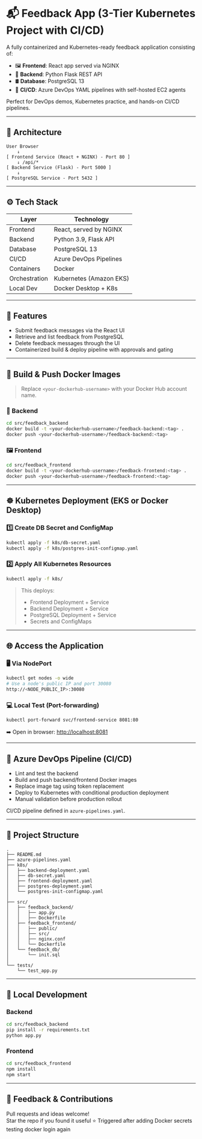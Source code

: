 # 📬 Feedback App (3-Tier Kubernetes Project with CI/CD)

A fully containerized and Kubernetes-ready feedback application consisting of:

- 🖼️ **Frontend**: React app served via NGINX  
- 🧠 **Backend**: Python Flask REST API  
- 🛢️ **Database**: PostgreSQL 13  
- 🔁 **CI/CD**: Azure DevOps YAML pipelines with self-hosted EC2 agents  

Perfect for DevOps demos, Kubernetes practice, and hands-on CI/CD pipelines.

---

## 🔧 Architecture

```
User Browser
    ↓
[ Frontend Service (React + NGINX) - Port 80 ]
    ↓ /api/*
[ Backend Service (Flask) - Port 5000 ]
    ↓
[ PostgreSQL Service - Port 5432 ]
```

---

## ⚙️ Tech Stack

| Layer         | Technology                 |
|---------------|----------------------------|
| Frontend      | React, served by NGINX     |
| Backend       | Python 3.9, Flask API      |
| Database      | PostgreSQL 13              |
| CI/CD         | Azure DevOps Pipelines     |
| Containers    | Docker                     |
| Orchestration | Kubernetes (Amazon EKS)    |
| Local Dev     | Docker Desktop + K8s       |

---

## 📝 Features

- Submit feedback messages via the React UI  
- Retrieve and list feedback from PostgreSQL  
- Delete feedback messages through the UI  
- Containerized build & deploy pipeline with approvals and gating  

---

## 🚀 Build & Push Docker Images

> Replace `<your-dockerhub-username>` with your Docker Hub account name.

### 🧠 Backend
```bash
cd src/feedback_backend
docker build -t <your-dockerhub-username>/feedback-backend:<tag> .
docker push <your-dockerhub-username>/feedback-backend:<tag>
```

### 🖼️ Frontend
```bash
cd src/feedback_frontend
docker build -t <your-dockerhub-username>/feedback-frontend:<tag> .
docker push <your-dockerhub-username>/feedback-frontend:<tag>
```

---

## ☸️ Kubernetes Deployment (EKS or Docker Desktop)

### 1️⃣ Create DB Secret and ConfigMap
```bash
kubectl apply -f k8s/db-secret.yaml
kubectl apply -f k8s/postgres-init-configmap.yaml
```

### 2️⃣ Apply All Kubernetes Resources
```bash
kubectl apply -f k8s/
```

> This deploys:
> - Frontend Deployment + Service  
> - Backend Deployment + Service  
> - PostgreSQL Deployment + Service  
> - Secrets and ConfigMaps  

---

## 🌐 Access the Application

### 🖥️ Via NodePort
```bash
kubectl get nodes -o wide
# Use a node's public IP and port 30080
http://<NODE_PUBLIC_IP>:30080
```

### 💻 Local Test (Port-forwarding)
```bash
kubectl port-forward svc/frontend-service 8081:80
```
➡️ Open in browser: [http://localhost:8081](http://localhost:8081)

---

## 🔁 Azure DevOps Pipeline (CI/CD)

- Lint and test the backend
- Build and push backend/frontend Docker images
- Replace image tag using token replacement
- Deploy to Kubernetes with conditional production deployment
- Manual validation before production rollout

CI/CD pipeline defined in `azure-pipelines.yaml`.

---

## 📂 Project Structure

```
.
├── README.md
├── azure-pipelines.yaml
├── k8s/
│   ├── backend-deployment.yaml
│   ├── db-secret.yaml
│   ├── frontend-deployment.yaml
│   ├── postgres-deployment.yaml
│   └── postgres-init-configmap.yaml
│
├── src/
│   ├── feedback_backend/
│   │   ├── app.py
│   │   ├── Dockerfile
│   ├── feedback_frontend/
│   │   ├── public/
│   │   ├── src/
│   │   ├── nginx.conf
│   │   └── Dockerfile
│   └── feedback_db/
│       └── init.sql
│
└── tests/
    └── test_app.py
```

---

## 🧪 Local Development

### Backend
```bash
cd src/feedback_backend
pip install -r requirements.txt
python app.py
```

### Frontend
```bash
cd src/feedback_frontend
npm install
npm start
```

---

## 🙌 Feedback & Contributions

Pull requests and ideas welcome!  
Star the repo if you found it useful ⭐
Triggered after adding Docker secrets
testing docker login again

